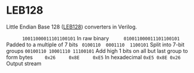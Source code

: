 # LEB128

Little Endian Base 128 ([LEB128](https://en.wikipedia.org/wiki/LEB128)) converters in Verilog.

`      10011000011101100101`  In raw binary
`     010011000011101100101`  Padded to a multiple of 7 bits
` 0100110  0001110  1100101`  Split into 7-bit groups
`00100110 10001110 11100101`  Add high 1 bits on all but last group to form bytes
`    0x26     0x8E     0xE5`  In hexadecimal
`0xE5 0x8E 0x26`              Output stream
```
